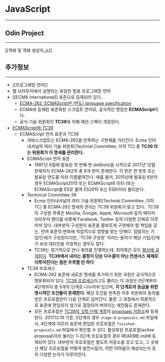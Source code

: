 # JavaScript
---

## Odin Project
---
[[객체 및 객체 생성자_js]]


## 추가정보
---
- [[프로그래밍 언어]]
- 웹 브라우저에서 실행되는 유일한 범용 프로그래밍 언어
- [[ECMA International]] 표준으로 등재되어 있다.
	-  [ECMA-262: ECMAScript® (연도) language specification](https://www.ecma-international.org/publications-and-standards/standards/ecma-262/)
	- ECMA에 등재된 표준화된 스크립트 언어로, 공식적인 명칭은 **ECMAScript**이다.
	- 공식 기술 위원회인 **TC39**에 의해 매년 스펙이 개정된다.
- [ECMAScript와 TC39](https://ahnheejong.name/articles/ecmascript-tc39/)
	- ECMAScript 언어 표준과 TC39
		- 자바스크립트는 ECMA-262을 만족하는 구현체를 가리킨다. Ecma 인터내셔널의 여러 기술 위원회(Technial Committee, 이하 TC) 중 **TC39 라는 위원회가 이 명세를 관리한다.**
		- ECMAScript 언어 표준
			- 1997년 6월에 발표된 첫 번째 판 (edition)을 시작으로 2017년 12월 현재까지 ECMA-262의 총 8개 판이 존재한다. 각 판은 판 번호 또는 발표된 연도를 따라 이름붙여진다. 예를 들어, 2015년에 발표된 6판의 경우 ECMAScript2015 또는 ECMAScript6 이라 (또는 ECMAScript를 ES로 줄여 ES2015 또는 ES6이라) 불리운다.
		- Technical Committee 39
			- Ecma 인터내셔널의 여러 기술 위원회(Technial Committee, 이하 TC) 중 ECMA-262 명세의 관리는 TC39 위원회가 맡고 있다.. TC39의 구성원 목록은 Mozilla, Google, Apple, Microsoft 등의 메이저 브라우저 벤더를 비롯해 Facebook, Twitter 등의 다양한 단체로 이루어져 있다. 대부분의 구성원이 표준을 올바르게 구현해야 할 책임을 갖는, 언어 표준의 변화에 직접적으로 영향을 받는 단체다. 엄밀히는 기업/단체가 구성원이지만, 'TC39 구성원' 이라는 용어가 해당 기업/단체가 보낸 대리인을 지칭하는 경우도 많다.
			- TC39는 정기적으로 만나 회의를 진행하는데, 회의록은 모두 [웹상에 공개된다](https://github.com/tc39/tc39-notes). **TC39에서 내리는 결정이 단순 다수결이 아닌 컨센서스 체제로 이루어진다는 점은 주목할 만 하다**
		- TC39 프로세스
			- ECMA-262 표준에 새로운 명세를 추가하기 위한 과정은 공식적으로 명문화되어 있다. [TC39 프로세스](https://tc39.github.io/process-document/)라고도 불리는 이 과정은 0단계부터 4단계까지 총 5개의 단계로 나누어져 있으며, **각 단계로의 승급을 위한 명시적인 조건들이 존재한다**. 해당 조건을 만족한 이후 위원회의 동의를 얻은 프로포절만이 다음 단계로 넘어간다. 물론 그 과정에서 최종적으로 표준에 편입되지 않기로 결정되어 버려지는 제안들도 존재한다.
			- 모든 프로포절은 [TC39의 깃헙 단체 계정](https://github.com/tc39)의 [proposals 저장소](https://github.com/tc39/proposals)에 등재된다. 2017.12.19 기준, 0단계의 경우 `stage-0-proposals.md` 파일에서, 4단계에 이르러 표준에 편입된 프로포절은 `finished-proposals.md` 파일에서 확인할 수 있다. 활성화된 프로포절(active proposal)이라 불리는 1-3단계 프로포절의 경우 README.md에 등재되어 있다. 대부분의 프로포절은 별도의 저장소를 갖고 있고, 그 곳에선 해당 프로포절을 어떻게 발전시킬지, 어떤 어려움이 예상되는지 등의 다양한 논의가 이루어진다.
